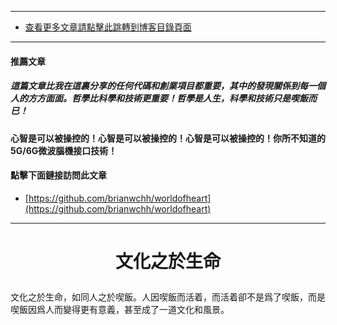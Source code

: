 ****
- [查看更多文章請點擊此跳轉到博客目錄頁面](../../tableOfContent.md) 

****

#### 推薦文章

##### *_這篇文章比我在這裏分享的任何代碼和創業項目都重要，其中的發現關係到每一個人的方方面面。哲學比科學和技術更重要！哲學是人生，科學和技術只是喫飯而已！_*

#### 心智是可以被操控的！心智是可以被操控的！心智是可以被操控的！你所不知道的5G/6G微波腦機接口技術！ 

#### 點擊下面鏈接訪問此文章
- [https://github.com/brianwchh/worldofheart](https://github.com/brianwchh/worldofheart)

****

# <p align="center"> 文化之於生命    </p>


文化之於生命，如同人之於喫飯。人因喫飯而活着，而活着卻不是爲了喫飯，而是喫飯因爲人而變得更有意義，甚至成了一道文化和風景。     







